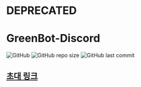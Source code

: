 # DEPRECATED
# GreenBot-Discord
![GitHub](https://img.shields.io/github/license/GreenScreen410/GreenBot-Discord?style=for-the-badge) ![GitHub repo size](https://img.shields.io/github/repo-size/GreenScreen410/GreenBot-Discord?style=for-the-badge) ![GitHub last commit](https://img.shields.io/github/last-commit/GreenScreen410/GreenBot-Discord?style=for-the-badge)
## [초대 링크](https://discord.com/api/oauth2/authorize?client_id=767371161083314236&permissions=536870911991&scope=bot%20applications.commands)
